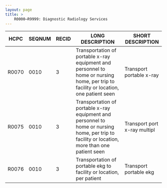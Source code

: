 ```yaml
---
layout: page
title: >
    R0000–R9999: Diagnostic Radiology Services
---
```


| HCPC | SEQNUM | RECID | LONG DESCRIPTION | SHORT DESCRIPTION |
|------|--------|-------|------------------|-------------------|
| R0070 | 0010 | 3 | Transportation of portable x-ray equipment and personnel to home or nursing home, per trip to facility or location, one patient seen | Transport portable x-ray |
| R0075 | 0010 | 3 | Transportation of portable x-ray equipment and personnel to home or nursing home, per trip to facility or location, more than one patient seen | Transport port x-ray multipl |
| R0076 | 0010 | 3 | Transportation of portable ekg to facility or location, per patient | Transport portable ekg |
